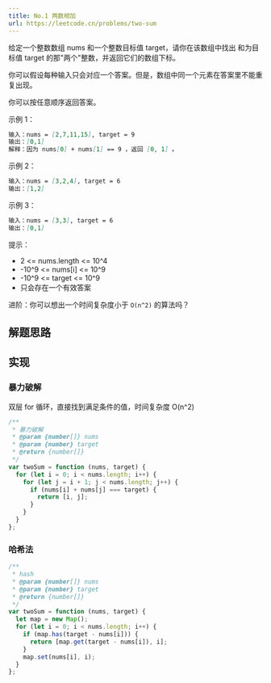 ```yaml
---
title: No.1 两数相加
url: https://leetcode.cn/problems/two-sum
---
```


给定一个整数数组 nums 和一个整数目标值 target，请你在该数组中找出 和为目标值 target 的那"两个"整数，并返回它们的数组下标。

你可以假设每种输入只会对应一个答案。但是，数组中同一个元素在答案里不能重复出现。

你可以按任意顺序返回答案。

示例 1：

```md
输入：nums = [2,7,11,15], target = 9
输出：[0,1]
解释：因为 nums[0] + nums[1] == 9 ，返回 [0, 1] 。
```

示例 2：

```md
输入：nums = [3,2,4], target = 6
输出：[1,2]
```

示例 3：

```md
输入：nums = [3,3], target = 6
输出：[0,1]
```

提示：

- 2 <= nums.length <= 10^4
- -10^9 <= nums\[i\] <= 10^9
- -10^9 <= target <= 10^9
- 只会存在一个有效答案

进阶：你可以想出一个时间复杂度小于 `O(n^2)` 的算法吗？

## 解题思路

## 实现

### 暴力破解

双层 for 循环，直接找到满足条件的值，时间复杂度 O(n^2)

```js
/**
 * 暴力破解
 * @param {number[]} nums
 * @param {number} target
 * @return {number[]}
 */
var twoSum = function (nums, target) {
  for (let i = 0; i < nums.length; i++) {
    for (let j = i + 1; j < nums.length; j++) {
      if (nums[i] + nums[j] === target) {
        return [i, j];
      }
    }
  }
};
```

### 哈希法

```js
/**
 * hash
 * @param {number[]} nums
 * @param {number} target
 * @return {number[]}
 */
var twoSum = function (nums, target) {
  let map = new Map();
  for (let i = 0; i < nums.length; i++) {
    if (map.has(target - nums[i])) {
      return [map.get(target - nums[i]), i];
    }
    map.set(nums[i], i);
  }
};
```
